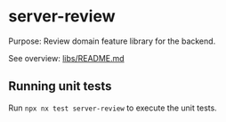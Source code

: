 # server-review

Purpose: Review domain feature library for the backend.

See overview: [libs/README.md](../../../README.md)

## Running unit tests

Run `npx nx test server-review` to execute the unit tests.
